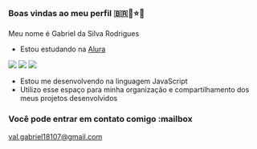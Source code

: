 ### **Boas vindas ao meu perfil** 🇧🇷👼⭐🥇

Meu nome é Gabriel da Silva Rodrigues 

- Estou estudando na [Alura](https://www.alura.com.br)

![](https://media1.tenor.com/m/HDXV9N8cwC8AAAAC/demon-slayer-kimetsu-no-yaiba.gif)
![](https://media1.tenor.com/m/sAvRusHNws4AAAAC/cool-awesome.gif)
![](https://media1.tenor.com/m/p__4vHwws5AAAAAd/ace-ventura-thumbs-up.gif)

- Estou me desenvolvendo na linguagem JavaScript
- Utilizo esse espaço para minha organização e compartilhamento dos meus projetos desenvolvidos

### Você pode entrar em contato comigo :mailbox

val.gabriel18107@gmail.com 


